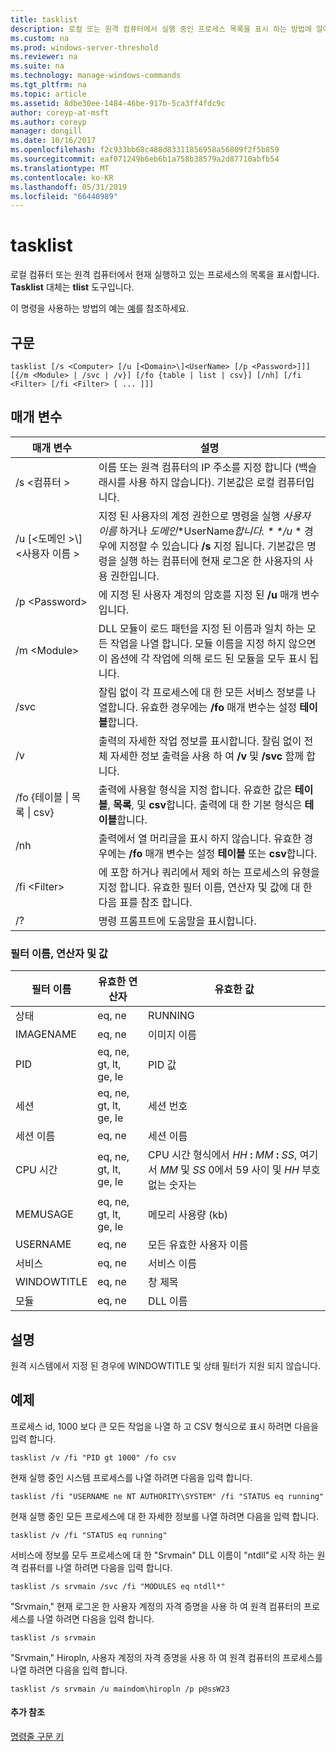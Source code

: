 ```yaml
---
title: tasklist
description: 로컬 또는 원격 컴퓨터에서 실행 중인 프로세스 목록을 표시 하는 방법에 알아봅니다.
ms.custom: na
ms.prod: windows-server-threshold
ms.reviewer: na
ms.suite: na
ms.technology: manage-windows-commands
ms.tgt_pltfrm: na
ms.topic: article
ms.assetid: 8dbe30ee-1484-46be-917b-5ca3ff4fdc9c
author: coreyp-at-msft
ms.author: coreyp
manager: dongill
ms.date: 10/16/2017
ms.openlocfilehash: f2c933bb68c488d83311856958a56809f2f5b859
ms.sourcegitcommit: eaf071249b6eb6b1a758b38579a2d87710abfb54
ms.translationtype: MT
ms.contentlocale: ko-KR
ms.lasthandoff: 05/31/2019
ms.locfileid: "66440989"
---
```

# <a name="tasklist"></a>tasklist

로컬 컴퓨터 또는 원격 컴퓨터에서 현재 실행하고 있는 프로세스의 목록을 표시합니다. **Tasklist** 대체는 **tlist** 도구입니다.

이 명령을 사용하는 방법의 예는 [예](#BKMK_examples)를 참조하세요.

## <a name="syntax"></a>구문

```
tasklist [/s <Computer> [/u [<Domain>\]<UserName> [/p <Password>]]] [{/m <Module> | /svc | /v}] [/fo {table | list | csv}] [/nh] [/fi <Filter> [/fi <Filter> [ ... ]]]
```

## <a name="parameters"></a>매개 변수

|          매개 변수           |                                                                                                                                            설명                                                                                                                                             |
|------------------------------|----------------------------------------------------------------------------------------------------------------------------------------------------------------------------------------------------------------------------------------------------------------------------------------------------|
|        /s \<컴퓨터 >        |                                                                                         이름 또는 원격 컴퓨터의 IP 주소를 지정 합니다 (백슬래시를 사용 하지 않습니다). 기본값은 로컬 컴퓨터입니다.                                                                                         |
| /u [\<도메인 >\\\]\<사용자 이름 > | 지정 된 사용자의 계정 권한으로 명령을 실행 *사용자 이름* 하거나 *도메인*\*UserName<em>합니다. \* \*/u</em> \* 경우에 지정할 수 있습니다 **/s** 지정 됩니다. 기본값은 명령을 실행 하는 컴퓨터에 현재 로그온 한 사용자의 사용 권한입니다. |
|        /p \<Password>        |                                                                                                       에 지정 된 사용자 계정의 암호를 지정 된 **/u** 매개 변수입니다.                                                                                                        |
|         /m \<Module>         |                                                               DLL 모듈이 로드 패턴을 지정 된 이름과 일치 하는 모든 작업을 나열 합니다. 모듈 이름을 지정 하지 않으면이 옵션에 각 작업에 의해 로드 된 모듈을 모두 표시 됩니다.                                                                |
|             /svc             |                                                                                    잘림 없이 각 프로세스에 대 한 모든 서비스 정보를 나열합니다. 유효한 경우에는 **/fo** 매개 변수는 설정 **테이블**합니다.                                                                                    |
|              /v              |                                                                                 출력의 자세한 작업 정보를 표시합니다. 잘림 없이 전체 자세한 정보 출력을 사용 하 여 **/v** 및 **/svc** 함께 합니다.                                                                                 |
|  /fo {테이블 \| 목록 \| csv}  |                                                                             출력에 사용할 형식을 지정 합니다. 유효한 값은 **테이블**, **목록**, 및 **csv**합니다. 출력에 대 한 기본 형식은 **테이블**합니다.                                                                             |
|             /nh              |                                                                                             출력에서 열 머리글을 표시 하지 않습니다. 유효한 경우에는 **/fo** 매개 변수는 설정 **테이블** 또는 **csv**합니다.                                                                                              |
|        /fi \<Filter>         |                                                                          에 포함 하거나 쿼리에서 제외 하는 프로세스의 유형을 지정 합니다. 유효한 필터 이름, 연산자 및 값에 대 한 다음 표를 참조 합니다.                                                                          |
|              /?              |                                                                                                                                명령 프롬프트에 도움말을 표시합니다.                                                                                                                                |

### <a name="filter-names-operators-and-values"></a>필터 이름, 연산자 및 값

| 필터 이름 |    유효한 연산자     |                                                                 유효한 값                                                                 |
|-------------|------------------------|----------------------------------------------------------------------------------------------------------------------------------------------|
|   상태    |         eq, ne         |                                                                   RUNNING                                                                    |
|  IMAGENAME  |         eq, ne         |                                                                  이미지 이름                                                                  |
|     PID     | eq, ne, gt, lt, ge, le |                                                                  PID 값                                                                   |
|   세션   | eq, ne, gt, lt, ge, le |                                                                세션 번호                                                                |
| 세션 이름 |         eq, ne         |                                                                 세션 이름                                                                 |
|   CPU 시간   | eq, ne, gt, lt, ge, le | CPU 시간 형식에서 <em>HH</em> **:** <em>MM</em> **:** <em>SS</em>, 여기서 *MM* 및 *SS* 0에서 59 사이 및 *HH* 부호 없는 숫자는 |
|  MEMUSAGE   | eq, ne, gt, lt, ge, le |                                                              메모리 사용량 (kb)                                                              |
|  USERNAME   |         eq, ne         |                                                             모든 유효한 사용자 이름                                                              |
|  서비스   |         eq, ne         |                                                                 서비스 이름                                                                 |
| WINDOWTITLE |         eq, ne         |                                                                 창 제목                                                                 |
|   모듈   |         eq, ne         |                                                                   DLL 이름                                                                   |

## <a name="remarks"></a>설명

원격 시스템에서 지정 된 경우에 WINDOWTITLE 및 상태 필터가 지원 되지 않습니다.

## <a name="BKMK_examples"></a>예제

프로세스 id, 1000 보다 큰 모든 작업을 나열 하 고 CSV 형식으로 표시 하려면 다음을 입력 합니다.
```
tasklist /v /fi "PID gt 1000" /fo csv
```
현재 실행 중인 시스템 프로세스를 나열 하려면 다음을 입력 합니다.
```
tasklist /fi "USERNAME ne NT AUTHORITY\SYSTEM" /fi "STATUS eq running"
```
현재 실행 중인 모든 프로세스에 대 한 자세한 정보를 나열 하려면 다음을 입력 합니다.
```
tasklist /v /fi "STATUS eq running"
```
서비스에 정보를 모두 프로세스에 대 한 "Srvmain" DLL 이름이 "ntdll"로 시작 하는 원격 컴퓨터를 나열 하려면 다음을 입력 합니다.
```
tasklist /s srvmain /svc /fi "MODULES eq ntdll*"
```
"Srvmain," 현재 로그온 한 사용자 계정의 자격 증명을 사용 하 여 원격 컴퓨터의 프로세스를 나열 하려면 다음을 입력 합니다.
```
tasklist /s srvmain 
```
"Srvmain," Hiropln, 사용자 계정의 자격 증명을 사용 하 여 원격 컴퓨터의 프로세스를 나열 하려면 다음을 입력 합니다.
```
tasklist /s srvmain /u maindom\hiropln /p p@ssW23
```

#### <a name="additional-references"></a>추가 참조

[명령줄 구문 키](command-line-syntax-key.md)